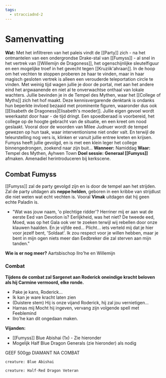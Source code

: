 ```yaml
---
tags:
  - stracciadnd-2
---
```

# Samenvatting
**Wat:** Met het infiltreren van het paleis vindt de [[Party]] zich - na het ontmantelen van een ondergrondse Drake-stal van [[Fumyss]] - al snel in het vertrek van [[Willemijn de Dragoness]], het ogenschijnlijke sleutelfiguur en een mogelijke troef in het gevecht tegen [[Kruziik'ahraan]]. In de hoop om het vechten te stoppen proberen ze haar te vinden, maar in haar magisch gesloten vertrek is alleen een verouderde teleportation circle te vinden. Met weinig tijd wagen jullie je door de portal, met aan het andere eind het argwaanende en niet al te onverwachtse onthaal van lokale wachters. Jullie bevinden je in de Tempel des Mythen, waar het [[College of Myths]] zich het hof maakt. Deze kennisvergarende denktank is ondanks hun beperkte invloed bezaaid met prominente figuren, waaronder dus ook [[Elisabeth de Dragoness|Elisabeth's moeder]]. Jullie eigen gevoel wordt weerkaatst door haar - de tijd dringt. Een spoedberaad is voorbereid, het college op de hoogte gebracht van de situatie, en een kreet om nood geslaakt. Vooral door de woorden van Milee Judnuer wordt de tempel gewezen op hun taak, waar interventionisme niet onder valt. En terwijl de teleurstelling nog vers is, klinken er vanuit jullie entree kreten en krijsen. Fumyss heeft jullie gevolgd, en is met een klein leger het college binnengedrongen, zoekend naar zijn buit...
**Wanneer:** Namiddag
**Waar:** Tempel des Mythen, Ayhwen Town
**Doel sessie:** **Generaal [[Fumyss]]** afmaken. Amenadiel herintroduceren bij kerkscene. 

## Combat Fumyss
[[Fumyss]] zal de party gevolgd zijn en is door de tempel aan het strijden. 
Zal de party uitdagen als **neppe helden**, geboren in een kribbe van strijdlust die niet weten wat echt vechten is. Vooral **Vimak** uitdagen dat hij geen echte Paladin is.
- "Wat was jouw naam, 'o plechtige ridder'? Herriner mij er aan wat de eerste Eed van Devotion is? Eerlijkheid, was het niet? De tweede eed, Moed, was op het Gala ook ver te zoeken terwijl wij rebellen door onze klauwen haalden. En je vijfde eed... Plicht... iets verteld mij dat je hier voor jezelf bent, 'Soldaat'. Ik zou respect voor je willen hebben, maar je bent in mijn ogen niets meer dan Eedbreker die zal sterven aan mijn tanden."

**Wie is er nog meer?** Aartsbischop Ilro'he en Willemijn
### Combat
**Tijdens de combat zal Sargenet aan Roderick oneindige kracht beloven als hij Carmine vermoord, elke ronde.**
- Pake je kans, Roderick...
- Ik kan je ware kracht laten zien
- (Duistere stem) Hij is onze vijand Roderick, hij zal jou vernietigen...
- Harnas mij
Mocht hij ingeven, vervang zijn volgende spell met Feeblemind
- Ilro'he kan dit ongedaan maken.

**Vijanden:**
- [[Fumyss]] Blue Abishai (1x) - Zie hieronder
- Mogelijk Half Blue Dragon Generals (zie hieronder) als nodig

GEEF 500gp DIAMANT NA COMBAT


```statblock
creature: Blue Abishai
```


```statblock
creature: Half-Red Dragon Veteran
```